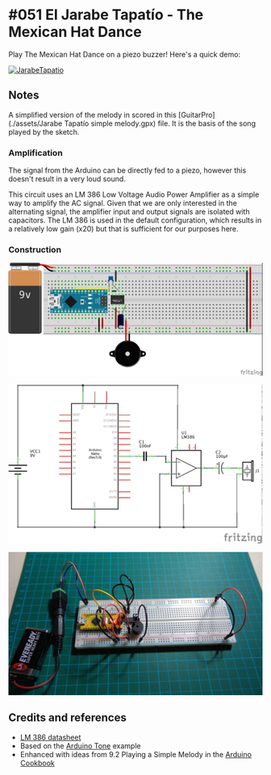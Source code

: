 # #051 El Jarabe Tapatío - The Mexican Hat Dance

Play The Mexican Hat Dance on a piezo buzzer! Here's a quick demo:

[![JarabeTapatio](http://img.youtube.com/vi/oAiCtdJKnDU/0.jpg)](http://www.youtube.com/watch?v=oAiCtdJKnDU)

## Notes

A simplified version of the melody in scored in this [GuitarPro](./assets/Jarabe Tapatío simple melody.gpx) file.
It is the basis of the song played by the sketch.

### Amplification

The signal from the Arduino can be directly fed to a piezo, however this doesn't result in a very loud sound.

This circuit uses an LM 386 Low Voltage Audio Power Amplifier as a simple way to amplify the AC signal.
Given that we are only interested in the alternating signal, the amplifier input and output signals are isolated with capacitors.
The LM 386 is used in the default configuration, which results in a relatively low gain (x20) but that is sufficient for our purposes here.

### Construction

![The Breadboard](./assets/JarabeTapatio_bb.jpg?raw=true)

![The Schematic](./assets/JarabeTapatio_schematic.jpg?raw=true)

![The Build](./assets/JarabeTapatio_build.jpg?raw=true)

## Credits and references
* [LM 386 datasheet](http://www.futurlec.com/Linear/LM386N-1.shtml)
* Based on the [Arduino Tone](http://arduino.cc/en/Tutorial/Tone) example
* Enhanced with ideas from 9.2 Playing a Simple Melody in the [Arduino Cookbook](http://www.amazon.com/gp/product/1449313876/ref=as_li_tl?ie=UTF8&camp=1789&creative=390957&creativeASIN=1449313876&linkCode=as2&tag=itsaprli-20&linkId=5F6YF3D5RCEZYXUU)
